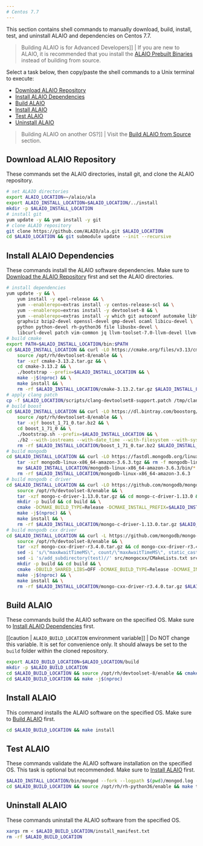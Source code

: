 ```yaml
---
# Centos 7.7
---
```


This section contains shell commands to manually download, build, install, test, and uninstall ALAIO and dependencies on Centos 7.7.

> Building ALAIO is for Advanced Developers]]
| If you are new to ALAIO, it is recommended that you install the [ALAIO Prebuilt Binaries](../../../00_install-prebuilt-binaries.md) instead of building from source.

Select a task below, then copy/paste the shell commands to a Unix terminal to execute:

* [Download ALAIO Repository](#download-alaio-repository)
* [Install ALAIO Dependencies](#install-alaio-dependencies)
* [Build ALAIO](#build-alaio)
* [Install ALAIO](#install-alaio)
* [Test ALAIO](#test-alaio)
* [Uninstall ALAIO](#uninstall-alaio)

> Building ALAIO on another OS?]]
| Visit the [Build ALAIO from Source](../../index.md) section.

## Download ALAIO Repository
These commands set the ALAIO directories, install git, and clone the ALAIO repository.
```sh
# set ALAIO directories
export ALAIO_LOCATION=~/alaio/ala
export ALAIO_INSTALL_LOCATION=$ALAIO_LOCATION/../install
mkdir -p $ALAIO_INSTALL_LOCATION
# install git
yum update -y && yum install -y git
# clone ALAIO repository
git clone https://github.com/ALAIO/ala.git $ALAIO_LOCATION
cd $ALAIO_LOCATION && git submodule update --init --recursive
```

## Install ALAIO Dependencies
These commands install the ALAIO software dependencies. Make sure to [Download the ALAIO Repository](#download-alaio-repository) first and set the ALAIO directories.
```sh
# install dependencies
yum update -y && \
    yum install -y epel-release && \
    yum --enablerepo=extras install -y centos-release-scl && \
    yum --enablerepo=extras install -y devtoolset-8 && \
    yum --enablerepo=extras install -y which git autoconf automake libtool make bzip2 doxygen \
    graphviz bzip2-devel openssl-devel gmp-devel ocaml libicu-devel \
    python python-devel rh-python36 file libusbx-devel \
    libcurl-devel patch vim-common jq llvm-toolset-7.0-llvm-devel llvm-toolset-7.0-llvm-static
# build cmake
export PATH=$ALAIO_INSTALL_LOCATION/bin:$PATH
cd $ALAIO_INSTALL_LOCATION && curl -LO https://cmake.org/files/v3.13/cmake-3.13.2.tar.gz && \
    source /opt/rh/devtoolset-8/enable && \
    tar -xzf cmake-3.13.2.tar.gz && \
    cd cmake-3.13.2 && \
    ./bootstrap --prefix=$ALAIO_INSTALL_LOCATION && \
    make -j$(nproc) && \
    make install && \
    rm -rf $ALAIO_INSTALL_LOCATION/cmake-3.13.2.tar.gz $ALAIO_INSTALL_LOCATION/cmake-3.13.2
# apply clang patch
cp -f $ALAIO_LOCATION/scripts/clang-devtoolset8-support.patch /tmp/clang-devtoolset8-support.patch
# build boost
cd $ALAIO_INSTALL_LOCATION && curl -LO https://dl.bintray.com/boostorg/release/1.71.0/source/boost_1_71_0.tar.bz2 && \
    source /opt/rh/devtoolset-8/enable && \
    tar -xjf boost_1_71_0.tar.bz2 && \
    cd boost_1_71_0 && \
    ./bootstrap.sh --prefix=$ALAIO_INSTALL_LOCATION && \
    ./b2 --with-iostreams --with-date_time --with-filesystem --with-system --with-program_options --with-chrono --with-test -q -j$(nproc) install && \
    rm -rf $ALAIO_INSTALL_LOCATION/boost_1_71_0.tar.bz2 $ALAIO_INSTALL_LOCATION/boost_1_71_0
# build mongodb
cd $ALAIO_INSTALL_LOCATION && curl -LO https://fastdl.mongodb.org/linux/mongodb-linux-x86_64-amazon-3.6.3.tgz && \
    tar -xzf mongodb-linux-x86_64-amazon-3.6.3.tgz && rm -f mongodb-linux-x86_64-amazon-3.6.3.tgz && \
    mv $ALAIO_INSTALL_LOCATION/mongodb-linux-x86_64-amazon-3.6.3/bin/* $ALAIO_INSTALL_LOCATION/bin/ && \
    rm -rf $ALAIO_INSTALL_LOCATION/mongodb-linux-x86_64-amazon-3.6.3
# build mongodb c driver
cd $ALAIO_INSTALL_LOCATION && curl -LO https://github.com/mongodb/mongo-c-driver/releases/download/1.13.0/mongo-c-driver-1.13.0.tar.gz && \
    source /opt/rh/devtoolset-8/enable && \
    tar -xzf mongo-c-driver-1.13.0.tar.gz && cd mongo-c-driver-1.13.0 && \
    mkdir -p build && cd build && \
    cmake -DCMAKE_BUILD_TYPE=Release -DCMAKE_INSTALL_PREFIX=$ALAIO_INSTALL_LOCATION -DENABLE_BSON=ON -DENABLE_SSL=OPENSSL -DENABLE_AUTOMATIC_INIT_AND_CLEANUP=OFF -DENABLE_STATIC=ON -DENABLE_ICU=OFF -DENABLE_SNAPPY=OFF .. && \
    make -j$(nproc) && \
    make install && \
    rm -rf $ALAIO_INSTALL_LOCATION/mongo-c-driver-1.13.0.tar.gz $ALAIO_INSTALL_LOCATION/mongo-c-driver-1.13.0
# build mongodb cxx driver
cd $ALAIO_INSTALL_LOCATION && curl -L https://github.com/mongodb/mongo-cxx-driver/archive/r3.4.0.tar.gz -o mongo-cxx-driver-r3.4.0.tar.gz && \
    source /opt/rh/devtoolset-8/enable && \
    tar -xzf mongo-cxx-driver-r3.4.0.tar.gz && cd mongo-cxx-driver-r3.4.0 && \
    sed -i 's/\"maxAwaitTimeMS\", count/\"maxAwaitTimeMS\", static_cast<int64_t>(count)/' src/mongocxx/options/change_stream.cpp && \
    sed -i 's/add_subdirectory(test)//' src/mongocxx/CMakeLists.txt src/bsoncxx/CMakeLists.txt && \
    mkdir -p build && cd build && \
    cmake -DBUILD_SHARED_LIBS=OFF -DCMAKE_BUILD_TYPE=Release -DCMAKE_INSTALL_PREFIX=$ALAIO_INSTALL_LOCATION .. && \
    make -j$(nproc) && \
    make install && \
    rm -rf $ALAIO_INSTALL_LOCATION/mongo-cxx-driver-r3.4.0.tar.gz $ALAIO_INSTALL_LOCATION/mongo-cxx-driver-r3.4.0
```

## Build ALAIO
These commands build the ALAIO software on the specified OS. Make sure to [Install ALAIO Dependencies](#install-alaio-dependencies) first.

[[caution | `ALAIO_BUILD_LOCATION` environment variable]]
| Do NOT change this variable. It is set for convenience only. It should always be set to the `build` folder within the cloned repository.

```sh
export ALAIO_BUILD_LOCATION=$ALAIO_LOCATION/build
mkdir -p $ALAIO_BUILD_LOCATION
cd $ALAIO_BUILD_LOCATION && source /opt/rh/devtoolset-8/enable && cmake -DCMAKE_BUILD_TYPE='Release' -DLLVM_DIR='/opt/rh/llvm-toolset-7.0/root/usr/lib64/cmake/llvm' -DCMAKE_INSTALL_PREFIX=$ALAIO_INSTALL_LOCATION -DBUILD_MONGO_DB_PLUGIN=true $ALAIO_LOCATION
cd $ALAIO_BUILD_LOCATION && make -j$(nproc)
```

## Install ALAIO
This command installs the ALAIO software on the specified OS. Make sure to [Build ALAIO](#build-alaio) first.
```sh
cd $ALAIO_BUILD_LOCATION && make install
```

## Test ALAIO
These commands validate the ALAIO software installation on the specified OS. This task is optional but recommended. Make sure to [Install ALAIO](#install-alaio) first.
```sh
$ALAIO_INSTALL_LOCATION/bin/mongod --fork --logpath $(pwd)/mongod.log --dbpath $(pwd)/mongodata
cd $ALAIO_BUILD_LOCATION && source /opt/rh/rh-python36/enable && make test
```

## Uninstall ALAIO
These commands uninstall the ALAIO software from the specified OS.
```sh
xargs rm < $ALAIO_BUILD_LOCATION/install_manifest.txt
rm -rf $ALAIO_BUILD_LOCATION
```
